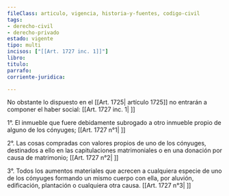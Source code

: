 ```yaml
---
fileClass: articulo, vigencia, historia-y-fuentes, codigo-civil
tags:
- derecho-civil
- derecho-privado
estado: vigente
tipo: multi
incisos: ["[[Art. 1727 inc. 1]]"]
libro:
titulo:
parrafo:
corriente-juridica:

---
```

No obstante lo dispuesto en el [[Art. 1725| artículo 1725]] no entrarán a componer el haber social: [[Art. 1727 inc. 1| ]]

1°. El inmueble que fuere debidamente subrogado a otro inmueble propio de alguno de los cónyuges; [[Art. 1727 n°1| ]]

2°. Las cosas compradas con valores propios de uno de los cónyuges, destinados a ello en las capitulaciones matrimoniales o en una donación por causa de matrimonio; [[Art. 1727 n°2| ]]

3°. Todos los aumentos materiales que acrecen a cualquiera especie de uno de los cónyuges formando un mismo cuerpo con ella, por aluvión, edificación, plantación o cualquiera otra causa. [[Art. 1727 n°3| ]]